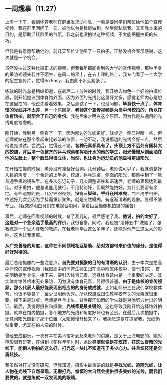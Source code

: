 ## 一周趣事（11.27）

上周一下午，看到体育老师在群里发求助消息，一看是要同学们帮忙给他拍个宣传视频，我在群里回问了一句，被他以为是我能做到，然后就私信我。其实我本来的目的，是帮助活跃群里的气氛，我之前也没拍过这种视频，不太能把握拍摄的技巧。

但我是有意愿帮助他的，前几天帮忙让他买了一只拍子，正愁没机会表示感谢，这次就是一个机会。

虽然没拍过这种比较正式的视频，但我每年都能看到各大学的宣传视频，那种半身的采访式镜头我并不陌生，在周二的早上，在去上课的路上，我专门看了一个大学的招生宣传片，觉得So Easy，我由此不那么紧张了。

练球的时光总是稍纵即逝，在最后二十分钟的时候，我开始去物色一个好的拍摄位置，刚开始提议到体育馆外面，因为外面的光线比这里好太多，感觉老师内心是想在这里拍的，他说先看看效果，之后测试了一下，也没问题，**毕竟快十点了，体育馆的光线并不太差**，另一个原因是，**老师这个宣传视频是为高中母校拍的，所以在体育馆拍，就契合了自己的身份**。我在后来才明白这个原因，因为我是从通用的光线角度考虑的。

刚开始，我到另一侧看了一下，因为那边的光线更好，球桌这一侧显得暗一些，但老师就站在那个看起来比较暗的位置，一动不动，我说那边的光线会好一点，然后他说先试试。尝试后，觉得还不错，**各种元素都具有了，头顶上方不远处有国科大的校旗，背后清一色整齐的乒乓球桌和挥洒汗水的他的学生，阳光慢慢从侧面洒在他的左脸上，整个脸显得很立体，当然，也让身为运动员的他显得更加阳光**。

在开始拍摄的时候，老师没有准备好台词，几分钟后，老师说可以了。我就调整好入镜的角度，一个合适的上半身，校旗，乒乓球桌，侧面的阳光，都集中到了一款普通手机的镜头里。在多次忘记句子，几次调整语序和语速后，老师的表现达到最佳。对于重拍，他总说能用就行，不用特别好，但既然能拍好，为什么要留有余地。有些遗憾的是，几分钟的视频，**没有三脚架，手抖在所难免**，而且用手机拍，中途好几次会因为手抖而重新聚焦，就是突然模糊，有逐渐清晰的现象。显得不够专业。（我突然明白哥们在电视台期间，拿着巨型摄像机拍摄的痛苦）

事后，老师在回看视频的时候，夸了我几句，最后感谢了我。**他说，拍的太好了。这是对一个业余选手最高的评价**，我很自豪。同时，我也被“淄博五中”洗脑了，张教练是一个受人尊敬的教练，在我老师毕业这么多年了，还能对他产生这么大的影响，这也让我羡慕。

**从广交善缘的角度，这种在不同领域相互帮助、给对方都带来价值的缘分，是值得好好对待的。**

最后总结摄像的一些注意点。**首先要对摄像的目的有清晰的认识**，由于本次是拍高中体校的宣传视频（我把高中的体育生师生归在高中附属体校中，便于描述），首先明确是半身像，接下来，要引入体育元素，选择体育馆内是一个重要的决定，其实体育馆外根本无处采访，因为没有体育元素，显得很普通。**由于是体校的宣传视频，那么代表人最好能表现出相应的的身份或成就**，比如老师研三在我们学校教体育，也很不容易了，至少证明他优秀。所以校旗或跟任教学校有关的元素就很重要。接下来是球桌，老师是乒乓出生，背后挥汗如雨的学生就是对他努力付出的明证。最后，我觉得摄影和摄像，**光线都是最关键的**，这也导致我刚开始选择馆外拍摄。就算在馆内拍摄，各个地方的光线和角度好坏也有区别。在最后几次拍摄中，无意间阳光照到了那个位置（太阳慢慢升起来了），我感觉这是在提醒我，光线仍然重要，尤其在拍人像的时候。

曾经去成都玩，一次有幸在美术馆听到赵岚老师的讲座，是关于上海电影的。她对电影很有研究，在讲到《花样年华》时，她说**导演就像是在炫技，在这么昏暗的光线下，能把人物拍的这么好，打光这一块儿不知道花了多少心力。并且炫技还是全篇炫技。**

我虽然对打光没有研究，但我知道，摄影中最重要的就是**寻找光线，追随光线，让人物在光线下自然呈现。无需打光，慷慨的大自然会提供很多美妙的光线，而我们要做的，就是练就一双发现美的眼睛**。